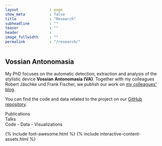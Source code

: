 ```yaml
---
layout              : page
show_meta           : false
title               : "Research"
subheadline         : ""
teaser              : ""
header              :
image_fullwidth     : ""
permalink           : "/research/"
---
```



## Vossian Antonomasia
My PhD focuses on the automatic detection, extraction and analysis of the stylistic device <b>Vossian Antonomasia (VA)</b>. Together with my colleagues Robert Jäschke und Frank Fischer, we publish our work on <a href="https://vossanto.weltliteratur.net/">my colleagues' blog</a>.

You can find the code and data related to the project on our [GitHub repository](https://github.com/weltliteratur/vossanto).

<div class="icon-container">
  <div class="icon" id="publications"><i class="fas fa-book"></i><span>Publications</span></div>
  <div class="icon" id="talks"><i class="fas fa-microphone"></i> <span>Talks</span></div>
  <div class="icon" id="code"><i class="fas fa-code"></i> <span>Code - Data - Visualizations</span></div>
</div>
<div class="content" id="content">
  <!-- Content will be loaded here -->
</div>

<template id="publications-content">
<h2>Publications</h2>

<h4>SIGHUM (2023)</h4>
Schwab, M., Jäschke, R., Fischer, F.: "Who is the Madonna of Italian-American Literature?": Extracting and Analyzing Target Entities of Vossian Antonomasia. In: SIGHUM2023 (DOI: tba, PDF:<a href="https://sighum.files.wordpress.com/2023/03/latech-clfl-2023-unofficial-proceedings.pdf">Unofficial Proceedings</a>)

<h4>DHd (2023)</h4>
Schwab M., Fischer F.: »Die Greta Garbo der Leichtathletik«. Eine systematische Analyse der Modifier vossianischer Antonomasien mithilfe von Word Embeddings. In: DHd2023: »Open Humanities, Open Culture«. 13–17 March 2023. Book of Abstracts. University of Trier. (DOI:<a href="https://doi.org/10.5281/zenodo.7715490">10.5281/zenodo.7715490</a>)

<h4>ICNLSP (2022)</h4>
Schwab, M., Jäschke, R., Fischer, F.: »Der Frank Sinatra der Wettervorhersage« – Cross-Lingual Vossian Antonomasia Extraction. Proceedings of the 5th International Conference on Natural Language and Speech Processing. Association for Computational Linguistics 2022. (PDF:<a href="https://aclanthology.org/2022.icnlsp-1.33.pdf">2022.icnlsp-1.33</a>)

<h4>Frontiers in Artificial Intelligence (2022)</h4>
Schwab, M., Jäschke, R., Fischer, F.: “The Rodney Dangerfield of Stylistic Devices”: End-to-End Detection and Extraction of Vossian Antonomasia Using Neural Networks. (DOI:<a href="https://doi.org/10.3389/frai.2022.868249">10.3389/frai.2022.868249</a>)

<h4>EMNLP-IJCNLP 2019 (November, 2019)</h4>
Schwab, M., Jäschke, R., Fischer, F., Strötgen, J.: ‘A Buster Keaton of Linguistics’: First Automated Approaches for the Extraction of Vossian Antonomasia. <em>Proceedings of the 2019 Conference on Empirical Methods in Natural Language Processing and the 9th International Joint Conference on Natural Language Processing</em>. pp. 6239–6244. Association for Computational Linguistics 2019. (DOI:<a href="https://doi.org/10.18653/v1/D19-1647">10.18653/v1/D19-1647</a>)

</template>



<template id="talks-content">

<h2>Talks - Presentations - Posters</h2>
<br />
<p>2023-05-05 · Dubrovnik (<a href="https://sighum.wordpress.com/events/latech-clfl-2023/">SIGHUM 2023</a>)<br />
<a href="https://schwabmi.github.io/presentations/2023-05-05-sighum/">“Who is the Madonna of Italian-American Literature?”: Extracting and Analyzing Target Entities of Vossian Antonomasia.</a></p>

<p>2023-03-17 · University of Trier (<a href="https://dhd2023.dig-hum.de/">DHd 2023</a>)<br />
<a href="https://lehkost.github.io/slides/2023-03-17-trier-dhd/">»Die Greta Garbo der Leichtathletik«. Eine systematische Analyse der Modifier vossianischer Antonomasien mithilfe von Word Embeddings.</a></p>

<p>2022-12-17 · online (<a href="https://www.icnlsp.org/2022welcome/">ICNLSP 2022</a>)<br /><a href="https://schwabmi.github.io/presentations/2022-12-17-icnlsp/">Der Frank Sinatra der Wettervorhersage« – Cross-Lingual Vossian Antonomasia Extraction</a>)</p>

<p>2019-11-07 · Hong Kong (<a href="https://2019.emnlp.org/">EMNLP-IJCNLP 2019</a>)<br />
<a href="https://figshare.com/articles/poster/_A_Buster_Keaton_of_Linguistics_First_Automated_Approaches_for_the_Extraction_of_Vossian_Antonomasia/10069886">»A Buster Keaton of Linguistics«: First Automated Approaches for the Extraction of Vossian Antonomasia</a>)</p>

</template>


<template id="code-content">
  <h2>Code - Data - Visualizations</h2>
  <br />

<h3>Code</h3>
<br/>
<p>
<a href="www.github.com/weltliteratur/vossanto/">Code for all VA projects</a> 
</p>

<h3>Data</h3>
<br/>
<p>
<a href="https://github.com/weltliteratur/vossanto/blob/master/frontiers2022/data.tsv">English annotated VA Dataset</a> 
</p>

<p>
<a href="https://github.com/weltliteratur/vossanto/tree/master/icnlsp2022">German annotated VA Datasets</a> 
</p>

<h3>Visualizations</h3>
<br/>
<p>
<a href="https://vossanto.weltliteratur.net/timeline/">VA Timeline</a> 
</p>

<p>
<a href="https://vossanto.weltliteratur.net/dhd2023/modifier.html">VA Visualization (Focus: Modifier)</a> 
</p>

<p>
<a href="https://vossanto.weltliteratur.net/sighum2023/graph.html">VA Visualization (Focus: Source-Target Pairs)</a> 
</p>

</template>


{% include font-awesome.html %}
{% include interactive-content-assets.html %}


